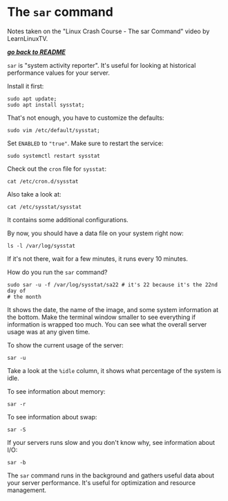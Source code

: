 # The `sar` command

Notes taken on the "Linux Crash Course - The sar Command" video by
LearnLinuxTV.

[***go back to README***](/README.md)  

`sar` is "system activity reporter". It's useful for looking at historical 
performance values for your server. 

Install it first:

    sudo apt update; 
    sudo apt install sysstat;

That's not enough, you have to customize the defaults:

    sudo vim /etc/default/sysstat;

Set `ENABLED` to `"true"`. Make sure to restart the service:

    sudo systemctl restart sysstat

Check out the `cron` file for `sysstat`:

    cat /etc/cron.d/sysstat

Also take a look at:

    cat /etc/sysstat/sysstat

It contains some additional configurations. 

By now, you should have a data file on your system right now:

    ls -l /var/log/sysstat

If it's not there, wait for a few minutes, it runs every 10 minutes.

How do you run the `sar` command?

    sudo sar -u -f /var/log/sysstat/sa22 # it's 22 because it's the 22nd day of
    # the month

It shows the date, the name of the image, and some system information at the
bottom. Make the terminal window smaller to see everything if information is
wrapped too much. You can see what the overall server usage was at any given 
time.

To show the current usage of the server:

    sar -u

Take a look at the `%idle` column, it shows what percentage of the system is
idle.

To see information about memory:

    sar -r 

To see information about swap:

    sar -S

If your servers runs slow and you don't know why, see information about I/O:

    sar -b

The `sar` command runs in the background and gathers useful data about your
server performance. It's useful for optimization and resource management.
